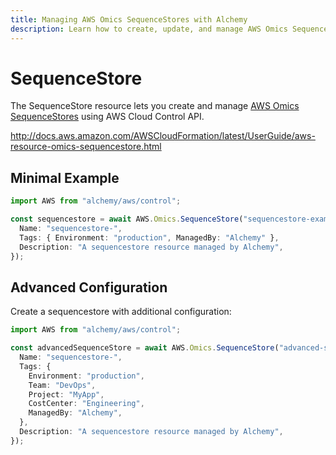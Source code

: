 ```yaml
---
title: Managing AWS Omics SequenceStores with Alchemy
description: Learn how to create, update, and manage AWS Omics SequenceStores using Alchemy Cloud Control.
---
```


# SequenceStore

The SequenceStore resource lets you create and manage [AWS Omics SequenceStores](https://docs.aws.amazon.com/omics/latest/userguide/) using AWS Cloud Control API.

http://docs.aws.amazon.com/AWSCloudFormation/latest/UserGuide/aws-resource-omics-sequencestore.html

## Minimal Example

```ts
import AWS from "alchemy/aws/control";

const sequencestore = await AWS.Omics.SequenceStore("sequencestore-example", {
  Name: "sequencestore-",
  Tags: { Environment: "production", ManagedBy: "Alchemy" },
  Description: "A sequencestore resource managed by Alchemy",
});
```

## Advanced Configuration

Create a sequencestore with additional configuration:

```ts
import AWS from "alchemy/aws/control";

const advancedSequenceStore = await AWS.Omics.SequenceStore("advanced-sequencestore", {
  Name: "sequencestore-",
  Tags: {
    Environment: "production",
    Team: "DevOps",
    Project: "MyApp",
    CostCenter: "Engineering",
    ManagedBy: "Alchemy",
  },
  Description: "A sequencestore resource managed by Alchemy",
});
```

